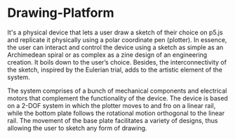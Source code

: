 # Drawing-Platform

It's a physical device that lets a user draw a sketch of their choice on p5.js and replicate it physically using a polar coordinate pen (plotter). In essence, the user can interact and control the device using a sketch as simple as an Archimedean spiral or as complex as a zine design of an engineering creation. It boils down to the user’s choice. Besides, the interconnectivity of the sketch, inspired by the Eulerian trial, adds to the artistic element of the system. 

The system comprises of a bunch of mechanical components and electrical motors that complement the functionality of the device. The device is based on a 2-DOF system in which the plotter moves to and fro on a linear rail, while the bottom plate follows the rotational motion orthogonal to the linear rail. The movement of the base plate facilitates a variety of designs, thus allowing the user to sketch any form of drawing. 
